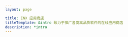```yaml
---
layout: page

title: INX 应用商店
titleTemplate: &intro 致力于推广各类高品质软件的在线应用商店
description: *intro
---
```


<script setup lang="ts">
import { useData } from 'vitepress';
import Title from "/.vitepress/theme/components/Title.vue";
import AppStore from "/.vitepress/theme/layouts/AppStore.vue";
import apps from "./apps";

const { frontmatter } = useData();
</script>

<Title :title="frontmatter.title" :subtitle="frontmatter.titleTemplate" />
<AppStore :apps="apps" />
